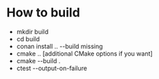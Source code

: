 # How to build

- mkdir build
- cd build
- conan install .. --build missing
- cmake .. [additional CMake options if you want]
- cmake --build .
- ctest --output-on-failure


